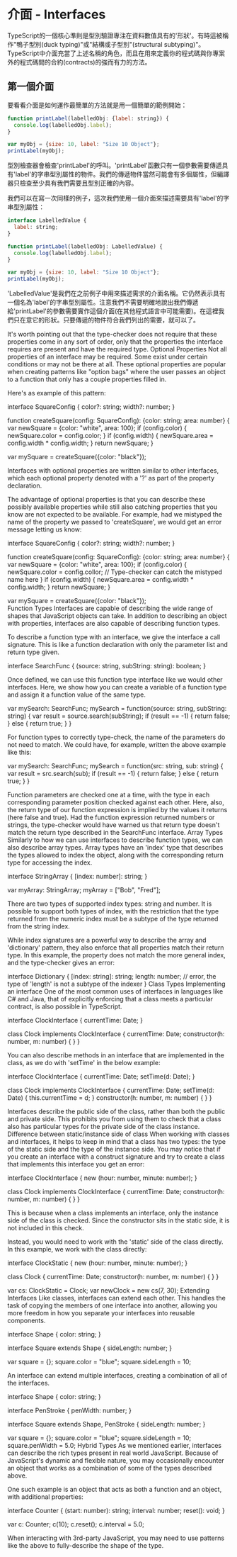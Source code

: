 # 介面 - Interfaces

TypeScript的一個核心準則是型別驗證專注在資料數值具有的'形狀'。有時這被稱作"鴨子型別(duck typing)"或"結構或子型別"(structural subtyping)"。TypeScript中介面充當了上述名稱的角色，而且在用來定義你的程式碼與你專案外的程式碼間的合約(contracts)的強而有力的方法。

## 第一個介面

要看看介面是如何運作最簡單的方法就是用一個簡單的範例開始：

```javascript
function printLabel(labelledObj: {label: string}) {
  console.log(labelledObj.label);
}

var myObj = {size: 10, label: "Size 10 Object"};
printLabel(myObj);
```

型別檢查器會檢查'printLabel'的呼叫。'printLabel'函數只有一個參數需要傳遞具有'label'的字串型別屬性的物件。我們的傳遞物件當然可能會有多個屬性，但編譯器只檢查至少具有我們需要且型別正確的內容。

我們可以在寫一次同樣的例子，這次我們使用一個介面來描述需要具有'label'的字串型別屬性：

```javascript
interface LabelledValue {
  label: string;
}

function printLabel(labelledObj: LabelledValue) {
  console.log(labelledObj.label);
}

var myObj = {size: 10, label: "Size 10 Object"};
printLabel(myObj);
```

'LabelledValue'是我們在之前例子中用來描述需求的介面名稱。它仍然表示具有一個名為'label'的字串型別屬性。注意我們不需要明確地說出我們傳遞給'printLabel'的參數需要實作這個介面(在其他程式語言中可能需要)。在這裡我們只在意它的形狀。只要傳遞的物件符合我們列出的需要，就可以了。

It's worth pointing out that the type-checker does not require that these properties come in any sort of order, only that the properties the interface requires are present and have the required type.
Optional Properties
Not all properties of an interface may be required. Some exist under certain conditions or may not be there at all. These optional properties are popular when creating patterns like "option bags" where the user passes an object to a function that only has a couple properties filled in.

Here's as example of this pattern:

interface SquareConfig {
  color?: string;
  width?: number;
}

function createSquare(config: SquareConfig): {color: string; area: number} {
  var newSquare = {color: "white", area: 100};
  if (config.color) {
    newSquare.color = config.color;
  }
  if (config.width) {
    newSquare.area = config.width * config.width;
  }
  return newSquare;
}

var mySquare = createSquare({color: "black"});

Interfaces with optional properties are written similar to other interfaces, which each optional property denoted with a '?' as part of the property declaration. 

The advantage of optional properties is that you can describe these possibly available properties while still also catching properties that you know are not expected to be available. For example, had we mistyped the name of the property we passed to 'createSquare', we would get an error message letting us know:

interface SquareConfig {
  color?: string;
  width?: number;
}

function createSquare(config: SquareConfig): {color: string; area: number} {
  var newSquare = {color: "white", area: 100};
  if (config.color) {
    newSquare.color = config.collor;  // Type-checker can catch the mistyped name here
  }
  if (config.width) {
    newSquare.area = config.width * config.width;
  }
  return newSquare;
}

var mySquare = createSquare({color: "black"});  
Function Types
Interfaces are capable of describing the wide range of shapes that JavaScript objects can take. In addition to describing an object with properties, interfaces are also capable of describing function types.

To describe a function type with an interface, we give the interface a call signature. This is like a function declaration with only the parameter list and return type given.

interface SearchFunc {
  (source: string, subString: string): boolean;
}

Once defined, we can use this function type interface like we would other interfaces. Here, we show how you can create a variable of a function type and assign it a function value of the same type.

var mySearch: SearchFunc;
mySearch = function(source: string, subString: string) {
  var result = source.search(subString);
  if (result == -1) {
    return false;
  }
  else {
    return true;
  }
}

For function types to correctly type-check, the name of the parameters do not need to match. We could have, for example, written the above example like this:

var mySearch: SearchFunc;
mySearch = function(src: string, sub: string) {
  var result = src.search(sub);
  if (result == -1) {
    return false;
  }
  else {
    return true;
  }
}

Function parameters are checked one at a time, with the type in each corresponding parameter position checked against each other. Here, also, the return type of our function expression is implied by the values it returns (here false and true). Had the function expression returned numbers or strings, the type-checker would have warned us that return type doesn't match the return type described in the SearchFunc interface.
Array Types
Similarly to how we can use interfaces to describe function types, we can also describe array types. Array types have an 'index' type that describes the types allowed to index the object, along with the corresponding return type for accessing the index.

interface StringArray {
  [index: number]: string;
}

var myArray: StringArray;
myArray = ["Bob", "Fred"];

There are two types of supported index types: string and number. It is possible to support both types of index, with the restriction that the type returned from the numeric index must be a subtype of the type returned from the string index.

While index signatures are a powerful way to describe the array and 'dictionary' pattern, they also enforce that all properties match their return type. In this example, the property does not match the more general index, and the type-checker gives an error:

interface Dictionary {
  [index: string]: string;
  length: number;    // error, the type of 'length' is not a subtype of the indexer
} 
Class Types
Implementing an interface
One of the most common uses of interfaces in languages like C# and Java, that of explicitly enforcing that a class meets a particular contract, is also possible in TypeScript.

interface ClockInterface {
    currentTime: Date;
}

class Clock implements ClockInterface  {
    currentTime: Date;
    constructor(h: number, m: number) { }
}

You can also describe methods in an interface that are implemented in the class, as we do with 'setTime' in the below example:

interface ClockInterface {
    currentTime: Date;
    setTime(d: Date);
}

class Clock implements ClockInterface  {
    currentTime: Date;
    setTime(d: Date) {
        this.currentTime = d;
    }
    constructor(h: number, m: number) { }
}

Interfaces describe the public side of the class, rather than both the public and private side. This prohibits you from using them to check that a class also has particular types for the private side of the class instance.
Difference between static/instance side of class
When working with classes and interfaces, it helps to keep in mind that a class has two types: the type of the static side and the type of the instance side. You may notice that if you create an interface with a construct signature and try to create a class that implements this interface you get an error:

interface ClockInterface {
    new (hour: number, minute: number);
}

class Clock implements ClockInterface  {
    currentTime: Date;
    constructor(h: number, m: number) { }
}

This is because when a class implements an interface, only the instance side of the class is checked. Since the constructor sits in the static side, it is not included in this check.

Instead, you would need to work with the 'static' side of the class directly. In this example, we work with the class directly:

interface ClockStatic {
    new (hour: number, minute: number);
}

class Clock  {
    currentTime: Date;
    constructor(h: number, m: number) { }
}

var cs: ClockStatic = Clock;
var newClock = new cs(7, 30);
Extending Interfaces
Like classes, interfaces can extend each other. This handles the task of copying the members of one interface into another, allowing you more freedom in how you separate your interfaces into reusable components.

interface Shape {
    color: string;
}

interface Square extends Shape {
    sideLength: number;
}

var square = <Square>{};
square.color = "blue";
square.sideLength = 10;

An interface can extend multiple interfaces, creating a combination of all of the interfaces.

interface Shape {
    color: string;
}

interface PenStroke {
    penWidth: number;
}

interface Square extends Shape, PenStroke {
    sideLength: number;
}

var square = <Square>{};
square.color = "blue";
square.sideLength = 10;
square.penWidth = 5.0;
Hybrid Types
As we mentioned earlier, interfaces can describe the rich types present in real world JavaScript. Because of JavaScript's dynamic and flexible nature, you may occasionally encounter an object that works as a combination of some of the types described above. 

One such example is an object that acts as both a function and an object, with additional properties:

interface Counter {
    (start: number): string;
    interval: number;
    reset(): void;
}

var c: Counter;
c(10);
c.reset();
c.interval = 5.0;

When interacting with 3rd-party JavaScript, you may need to use patterns like the above to fully-describe the shape of the type.